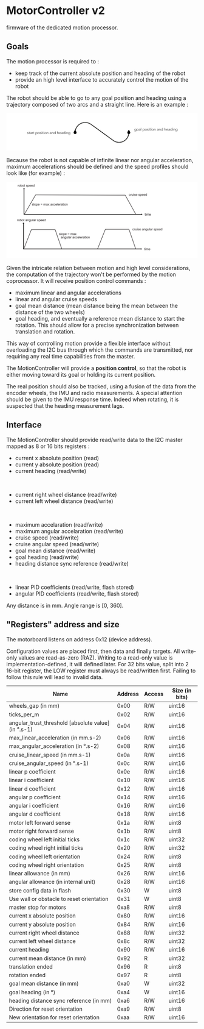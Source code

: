 # MotorController v2
firmware of the dedicated motion processor.

## Goals

The motion processor is required to :
* keep track of the current absolute position and heading of the robot
* provide an high level interface to accurately control the motion of the robot

The robot should be able to go to any goal position and heading using a trajectory composed of two arcs and a straight line.
Here is an example :

![trajectory](specs/trajectory.jpeg)

Because the robot is not capable of infinite linear nor angular acceleration, maximum accelerations should be defined and
the speed profiles should look like (for example) :

![speeds](specs/speeds.png)

Given the intricate relation between motion and high level considerations, the computation of the trajectory won't be performed by the
motion coprocessor. It will receive position control commands :
* maximum linear and angular accelerations
* linear and angular cruise speeds
* goal mean distance (mean distance being the mean between the distance of the two wheels)
* goal heading, and eventually a reference mean distance to start the rotation. This should allow for a precise synchronization between
translation and rotation.

This way of controlling motion provide a flexible interface without overloading the I2C bus through which the commands are transmitted,
nor requiring any real time capabilities from the master.

The MotionController will provide a **position control**, so that the robot is either moving toward its goal or
holding its current position.

The real position should also be tracked, using a fusion of the data from the encoder wheels, the IMU and radio measurements.
A special attention should be given to the IMU response time. Indeed when rotating, it is suspected that the heading measurement lags.

## Interface

The MotionController should provide read/write data to the I2C master mapped as 8 or 16 bits registers :

* current x absolute position (read)
* current y absolute position (read)
* current heading (read/write)

<br>

* current right wheel distance (read/write)
* current left wheel distance (read/write)

<br>

* maximum accelaration (read/write)
* maximum angular accelaration (read/write)
* cruise speed (read/write)
* cruise angular speed (read/write)
* goal mean distance (read/write)
* goal heading (read/write)
* heading distance sync reference (read/write)<br>

<br>

* linear PID coefficients (read/write, flash stored)
* angular PID coefficients (read/write, flash stored)

Any distance is in mm.
Angle range is [0, 360].

## "Registers" address and size

The motorboard listens on address 0x12 (device address).

Configuration values are placed first, then data and finally targets.
All write-only values are read-as-zero (RAZ).
Writing to a read-only value is implementation-defined, it will defined later.
For 32 bits value, split into 2 16-bit register, the LOW register must always be
read/written first. Failing to follow this rule will lead to invalid data.


|Name|Address|Access|Size (in bits)|
|----|-------|------|--------------|
|wheels_gap (in mm)|0x00|R/W|uint16|
|ticks_per_m|0x02|R/W|uint16|
|angular_trust_threshold [absolute value] (in °.s-1)|0x04|R/W|uint16|
|max_linear_acceleration (in mm.s-2)|0x06|R/W|uint16|
|max_angular_acceleration (in °.s-2)|0x08|R/W|uint16|
|cruise_linear_speed (in mm.s-1)|0x0a|R/W|uint16|
|cruise_angular_speed (in °.s-1)|0x0c|R/W|uint16|
|linear p coefficient|0x0e|R/W|uint16|
|linear i coefficient|0x10|R/W|uint16|
|linear d coefficient|0x12|R/W|uint16|
|angular p coefficient|0x14|R/W|uint16|
|angular i coefficient|0x16|R/W|uint16|
|angular d coefficient|0x18|R/W|uint16|
|motor left forward sense|0x1a|R/W|uint8|
|motor right forward sense|0x1b|R/W|uint8|
|coding wheel left initial ticks|0x1c|R/W|uint32|
|coding wheel right initial ticks|0x20|R/W|uint32|
|coding wheel left orientation|0x24|R/W|uint8|
|coding wheel right orientation|0x25|R/W|uint8|
|linear allowance (in mm)|0x26|R/W|uint16|
|angular allowance (in internal unit)|0x28|R/W|uint16|
|store config data in flash|0x30|W|uint8|
|Use wall or obstacle to reset orientation|0x31|W|uint8|
|master stop for motors|0xa8|R/W|uint8|
|current x absolute position|0x80|R/W|uint16|
|current y absolute position|0x84|R/W|uint16|
|current right wheel distance|0x88|R/W|uint32|
|current left wheel distance|0x8c|R/W|uint32|
|current heading|0x90|R/W|uint16|
|current mean distance (in mm)|0x92|R|uint32|
|translation ended|0x96|R|uint8|
|rotation ended|0x97|R|uint8|
|goal mean distance (in mm)|0xa0|W|uint32|
|goal heading (in °)|0xa4|W|uint16|
|heading distance sync reference (in mm)|0xa6|R/W|uint16|
|Direction for reset orientation|0xa9|R/W|uint8|
|New orientation for reset orientation|0xaa|R/W|uint16|
